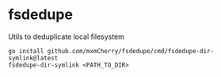 # fsdedupe

Utils to deduplicate local filesystem

```shell
go install github.com/mxmCherry/fsdedupe/cmd/fsdedupe-dir-symlink@latest
fsdedupe-dir-symlink <PATH_TO_DIR>
```
